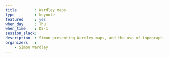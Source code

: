 ```yaml
---
title        : Wardley maps
type         : keynote
featured     : yes
when_day     : Thu
when_time    : DS-1
session_slack: 
description  : Simon presenting Wardley maps, and the use of topographical intelligence in business strategy
organizers   :
    - Simon Wardley 
---
```


